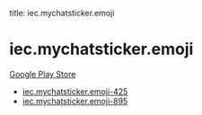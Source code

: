 title: iec.mychatsticker.emoji
# iec.mychatsticker.emoji


[Google Play Store](https://play.google.com/store/apps/details?id=iec.mychatsticker.emoji)


* [iec.mychatsticker.emoji-425](./iec.mychatsticker.emoji-425/)
* [iec.mychatsticker.emoji-895](./iec.mychatsticker.emoji-895/)